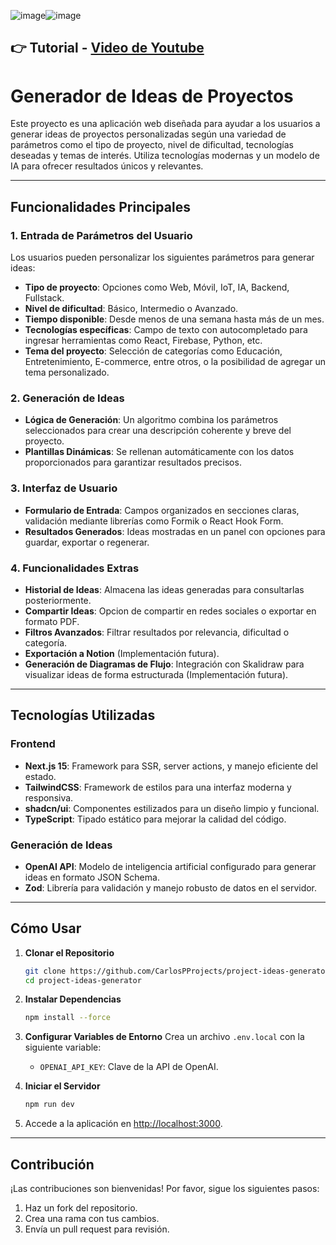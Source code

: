 ![image](https://github.com/user-attachments/assets/04dcd388-a49d-427b-b005-72c2503141b1)![image](https://github.com/user-attachments/assets/02b63330-1ce6-4417-8c5e-7d2deca1ea88)
## 👉 Tutorial - [Video de Youtube](https://www.youtube.com/watch?v=u2lGfcKYHTs)

# Generador de Ideas de Proyectos

Este proyecto es una aplicación web diseñada para ayudar a los usuarios a generar ideas de proyectos personalizadas según una variedad de parámetros como el tipo de proyecto, nivel de dificultad, tecnologías deseadas y temas de interés. Utiliza tecnologías modernas y un modelo de IA para ofrecer resultados únicos y relevantes.

---

## **Funcionalidades Principales**

### **1. Entrada de Parámetros del Usuario**
Los usuarios pueden personalizar los siguientes parámetros para generar ideas:

- **Tipo de proyecto**: Opciones como Web, Móvil, IoT, IA, Backend, Fullstack.
- **Nivel de dificultad**: Básico, Intermedio o Avanzado.
- **Tiempo disponible**: Desde menos de una semana hasta más de un mes.
- **Tecnologías específicas**: Campo de texto con autocompletado para ingresar herramientas como React, Firebase, Python, etc.
- **Tema del proyecto**: Selección de categorías como Educación, Entretenimiento, E-commerce, entre otros, o la posibilidad de agregar un tema personalizado.

### **2. Generación de Ideas**
- **Lógica de Generación**: Un algoritmo combina los parámetros seleccionados para crear una descripción coherente y breve del proyecto.
- **Plantillas Dinámicas**: Se rellenan automáticamente con los datos proporcionados para garantizar resultados precisos.

### **3. Interfaz de Usuario**
- **Formulario de Entrada**: Campos organizados en secciones claras, validación mediante librerías como Formik o React Hook Form.
- **Resultados Generados**: Ideas mostradas en un panel con opciones para guardar, exportar o regenerar.

### **4. Funcionalidades Extras**
- **Historial de Ideas**: Almacena las ideas generadas para consultarlas posteriormente.
- **Compartir Ideas**: Opcion de compartir en redes sociales o exportar en formato PDF.
- **Filtros Avanzados**: Filtrar resultados por relevancia, dificultad o categoría.
- **Exportación a Notion** (Implementación futura).
- **Generación de Diagramas de Flujo**: Integración con Skalidraw para visualizar ideas de forma estructurada (Implementación futura).

---

## **Tecnologías Utilizadas**

### **Frontend**
- **Next.js 15**: Framework para SSR, server actions, y manejo eficiente del estado.
- **TailwindCSS**: Framework de estilos para una interfaz moderna y responsiva.
- **shadcn/ui**: Componentes estilizados para un diseño limpio y funcional.
- **TypeScript**: Tipado estático para mejorar la calidad del código.

### **Generación de Ideas**
- **OpenAI API**: Modelo de inteligencia artificial configurado para generar ideas en formato JSON Schema.
- **Zod**: Librería para validación y manejo robusto de datos en el servidor.

---

## **Cómo Usar**

1. **Clonar el Repositorio**
   ```bash
   git clone https://github.com/CarlosPProjects/project-ideas-generator.git
   cd project-ideas-generator
   ```

2. **Instalar Dependencias**
   ```bash
   npm install --force
   ```

3. **Configurar Variables de Entorno**
   Crea un archivo `.env.local` con la siguiente variable:
   - `OPENAI_API_KEY`: Clave de la API de OpenAI.

4. **Iniciar el Servidor**
   ```bash
   npm run dev
   ```

5. Accede a la aplicación en [http://localhost:3000](http://localhost:3000).

---

## **Contribución**

¡Las contribuciones son bienvenidas! Por favor, sigue los siguientes pasos:
1. Haz un fork del repositorio.
2. Crea una rama con tus cambios.
3. Envía un pull request para revisión.
